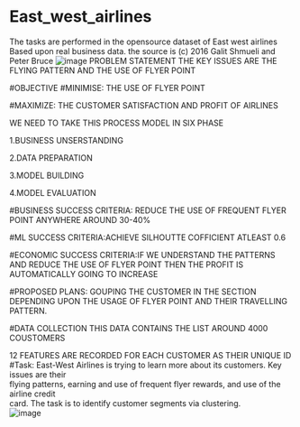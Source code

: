 # East_west_airlines
The tasks are performed in the opensource dataset of East west airlines Based upon real business data. the source is (c) 2016 Galit Shmueli and Peter Bruce	
![image](https://user-images.githubusercontent.com/115251346/199455034-e4b9ed3c-d207-4225-acf0-c9355eec935f.png)
PROBLEM STATEMENT
THE KEY ISSUES ARE THE FLYING PATTERN AND THE USE OF FLYER POINT

#OBJECTIVE
#MINIMISE:
THE USE OF FLYER POINT

#MAXIMIZE:
THE CUSTOMER SATISFACTION AND PROFIT OF AIRLINES

WE NEED TO TAKE THIS PROCESS MODEL IN SIX PHASE

1.BUSINESS UNSERSTANDING

2.DATA PREPARATION

3.MODEL BUILDING

4.MODEL EVALUATION

#BUSINESS SUCCESS CRITERIA: REDUCE THE USE OF FREQUENT FLYER POINT ANYWHERE AROUND 30-40%

#ML SUCCESS CRITERIA:ACHIEVE SILHOUTTE COFFICIENT ATLEAST 0.6

#ECONOMIC SUCCESS CRITERIA:IF WE UNDERSTAND THE PATTERNS AND REDUCE THE USE OF FLYER POINT THEN THE PROFIT IS AUTOMATICALLY GOING TO INCREASE

#PROPOSED PLANS:
GOUPING THE CUSTOMER IN THE SECTION DEPENDING UPON THE USAGE OF FLYER POINT AND THEIR TRAVELLING PATTERN.

#DATA COLLECTION
THIS DATA CONTAINS THE LIST AROUND 4000 COUSTOMERS

12 FEATURES ARE RECORDED FOR EACH CUSTOMER AS THEIR UNIQUE ID
#Task:
East-West Airlines is trying to learn more about its customers.  Key issues are their			
flying patterns, earning and use of frequent flyer rewards, and use of the airline credit			
card.  The task is to identify customer segments via clustering.			
![image](https://user-images.githubusercontent.com/115251346/199455827-b7ae402a-74ff-42ca-9c28-e98b4f760824.png)
